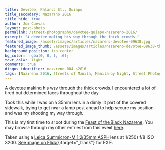 ```yaml
---
title: Devotee, Palanca St., Quiapo
title_secondary: Nazareno 2016
title_hide: true
author: Jon Cuevas
layout: post-photo
permalink: /street-photography/devotee-quiapo-nazareno-2016/
excerpt: "A devotee making his way through the thick crowds."
featured_image: /assets/images/articles/nazareno-devotee-09638.jpg
featured_image_thumb: /assets/images/articles/nazareno-devotee-09638-thumb.jpg
background_position: top center
bg_color: 'rgba(0, 0, 0, .6);'
text_color: light
comments: true
disqus_identifier: nazareno-004-s2016
tags: [Nazareno 2016, Streets of Manila, Manila by Night, Street Photography, Sony, Sony A7Sii, Leica, Manila, Photography, Mirrorless]
---
```


A devotee making his way through the thick crowds. I encountered a lot of tired but determined faces throughout the day.

Took this while I was on a 35mm lens in a dimly lit part of the covered sidewalk, trying to get near a lamp post ahead to help secure my position and was my shooting my way through.

This is my first time to shoot during the [Feast of the Black Nazarene][4]. You may browse through my other entries from this event [here][4].

Taken using a [Leica Summicron-M 1:2/35mm ASPH][6] lens at 1/250s f/8 ISO 3200. [See image on Flickr][1]{:target="_blank"} for EXIF. <!-- Posted originally on my [Instagram][2]{:target="_blank"}. -->

[1]: https://www.flickr.com/photos/archondigital/23670229263/
[2]: https://www.instagram.com/p/BAWF1CCGq_B/
[4]: /topic/nazareno-2016/
[5]: /topic/sony-a7sii/
[6]: /topic/leica/